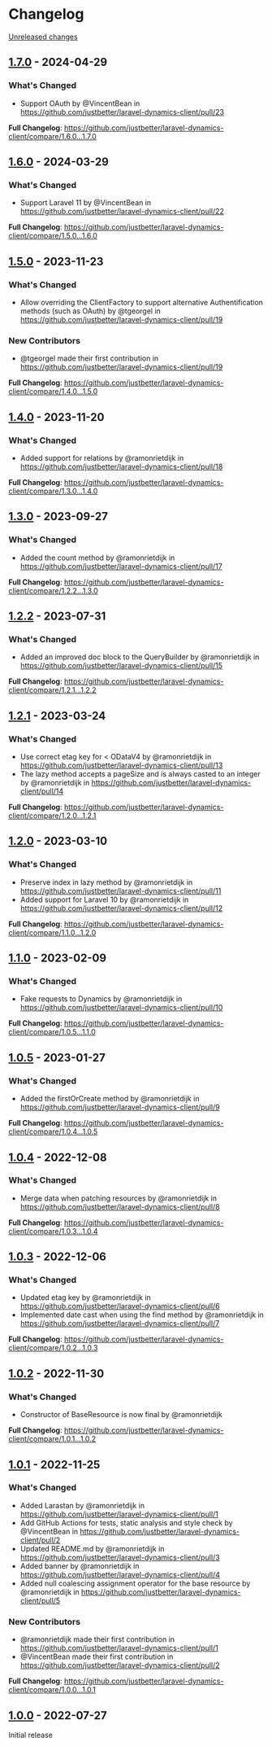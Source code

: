 # Changelog 

[Unreleased changes](https://github.com/justbetter/laravel-dynamics-client/compare/1.7.0...main)
## [1.7.0](https://github.com/justbetter/laravel-dynamics-client/releases/tag/1.7.0) - 2024-04-29

### What's Changed
* Support OAuth by @VincentBean in https://github.com/justbetter/laravel-dynamics-client/pull/23


**Full Changelog**: https://github.com/justbetter/laravel-dynamics-client/compare/1.6.0...1.7.0

## [1.6.0](https://github.com/justbetter/laravel-dynamics-client/releases/tag/1.6.0) - 2024-03-29

### What's Changed
* Support Laravel 11 by @VincentBean in https://github.com/justbetter/laravel-dynamics-client/pull/22


**Full Changelog**: https://github.com/justbetter/laravel-dynamics-client/compare/1.5.0...1.6.0

## [1.5.0](https://github.com/justbetter/laravel-dynamics-client/releases/tag/1.5.0) - 2023-11-23

### What's Changed
* Allow overriding the ClientFactory to support alternative Authentification methods (such as OAuth) by @tgeorgel in https://github.com/justbetter/laravel-dynamics-client/pull/19

### New Contributors
* @tgeorgel made their first contribution in https://github.com/justbetter/laravel-dynamics-client/pull/19

**Full Changelog**: https://github.com/justbetter/laravel-dynamics-client/compare/1.4.0...1.5.0

## [1.4.0](https://github.com/justbetter/laravel-dynamics-client/releases/tag/1.4.0) - 2023-11-20

### What's Changed
* Added support for relations by @ramonrietdijk in https://github.com/justbetter/laravel-dynamics-client/pull/18


**Full Changelog**: https://github.com/justbetter/laravel-dynamics-client/compare/1.3.0...1.4.0

## [1.3.0](https://github.com/justbetter/laravel-dynamics-client/releases/tag/1.3.0) - 2023-09-27

### What's Changed
* Added the count method by @ramonrietdijk in https://github.com/justbetter/laravel-dynamics-client/pull/17


**Full Changelog**: https://github.com/justbetter/laravel-dynamics-client/compare/1.2.2...1.3.0

## [1.2.2](https://github.com/justbetter/laravel-dynamics-client/releases/tag/1.2.2) - 2023-07-31

### What's Changed
* Added an improved doc block to the QueryBuilder by @ramonrietdijk in https://github.com/justbetter/laravel-dynamics-client/pull/15


**Full Changelog**: https://github.com/justbetter/laravel-dynamics-client/compare/1.2.1...1.2.2

## [1.2.1](https://github.com/justbetter/laravel-dynamics-client/releases/tag/1.2.1) - 2023-03-24

### What's Changed
* Use correct etag key for < ODataV4 by @ramonrietdijk in https://github.com/justbetter/laravel-dynamics-client/pull/13
* The lazy method accepts a pageSize and is always casted to an integer by @ramonrietdijk in https://github.com/justbetter/laravel-dynamics-client/pull/14


**Full Changelog**: https://github.com/justbetter/laravel-dynamics-client/compare/1.2.0...1.2.1

## [1.2.0](https://github.com/justbetter/laravel-dynamics-client/releases/tag/1.2.0) - 2023-03-10

### What's Changed
* Preserve index in lazy method by @ramonrietdijk in https://github.com/justbetter/laravel-dynamics-client/pull/11
* Added support for Laravel 10 by @ramonrietdijk in https://github.com/justbetter/laravel-dynamics-client/pull/12


**Full Changelog**: https://github.com/justbetter/laravel-dynamics-client/compare/1.1.0...1.2.0

## [1.1.0](https://github.com/justbetter/laravel-dynamics-client/releases/tag/1.1.0) - 2023-02-09

### What's Changed
* Fake requests to Dynamics by @ramonrietdijk in https://github.com/justbetter/laravel-dynamics-client/pull/10


**Full Changelog**: https://github.com/justbetter/laravel-dynamics-client/compare/1.0.5...1.1.0

## [1.0.5](https://github.com/justbetter/laravel-dynamics-client/releases/tag/1.0.5) - 2023-01-27

### What's Changed
* Added the firstOrCreate method by @ramonrietdijk in https://github.com/justbetter/laravel-dynamics-client/pull/9


**Full Changelog**: https://github.com/justbetter/laravel-dynamics-client/compare/1.0.4...1.0.5

## [1.0.4](https://github.com/justbetter/laravel-dynamics-client/releases/tag/1.0.4) - 2022-12-08

### What's Changed
* Merge data when patching resources by @ramonrietdijk in https://github.com/justbetter/laravel-dynamics-client/pull/8


**Full Changelog**: https://github.com/justbetter/laravel-dynamics-client/compare/1.0.3...1.0.4

## [1.0.3](https://github.com/justbetter/laravel-dynamics-client/releases/tag/1.0.3) - 2022-12-06

### What's Changed
* Updated etag key by @ramonrietdijk in https://github.com/justbetter/laravel-dynamics-client/pull/6
* Implemented date cast when using the find method by @ramonrietdijk in https://github.com/justbetter/laravel-dynamics-client/pull/7


**Full Changelog**: https://github.com/justbetter/laravel-dynamics-client/compare/1.0.2...1.0.3

## [1.0.2](https://github.com/justbetter/laravel-dynamics-client/releases/tag/1.0.2) - 2022-11-30

### What's Changed
* Constructor of BaseResource is now final by @ramonrietdijk

**Full Changelog**: https://github.com/justbetter/laravel-dynamics-client/compare/1.0.1...1.0.2

## [1.0.1](https://github.com/justbetter/laravel-dynamics-client/releases/tag/1.0.1) - 2022-11-25

### What's Changed
* Added Larastan by @ramonrietdijk in https://github.com/justbetter/laravel-dynamics-client/pull/1
* Add GitHub Actions for tests, static analysis and style check by @VincentBean in https://github.com/justbetter/laravel-dynamics-client/pull/2
* Updated README.md by @ramonrietdijk in https://github.com/justbetter/laravel-dynamics-client/pull/3
* Added banner by @ramonrietdijk in https://github.com/justbetter/laravel-dynamics-client/pull/4
* Added null coalescing assignment operator for the base resource by @ramonrietdijk in https://github.com/justbetter/laravel-dynamics-client/pull/5

### New Contributors
* @ramonrietdijk made their first contribution in https://github.com/justbetter/laravel-dynamics-client/pull/1
* @VincentBean made their first contribution in https://github.com/justbetter/laravel-dynamics-client/pull/2

**Full Changelog**: https://github.com/justbetter/laravel-dynamics-client/compare/1.0.0...1.0.1

## [1.0.0](https://github.com/justbetter/laravel-dynamics-client/releases/tag/1.0.0) - 2022-07-27

Initial release

